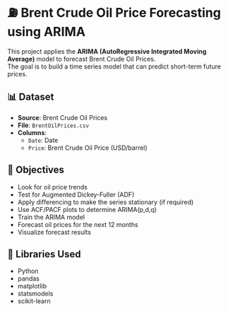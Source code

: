 # ⛽ Brent Crude Oil Price Forecasting using ARIMA

This project applies the **ARIMA (AutoRegressive Integrated Moving Average)** model to forecast Brent Crude Oil Prices.<br>
The goal is to build a time series model that can predict short-term future prices.

## 📊 Dataset 

- **Source**: Brent Crude Oil Prices
- **File**: `BrentOilPrices.csv`
- **Columns**:
  - `Date`: Date
  - `Price`: Brent Crude Oil Price (USD/barrel)

## 🎯 Objectives

- Look for oil price trends
- Test for Augmented Dickey-Fuller (ADF)
- Apply differencing to make the series stationary (if required)
- Use ACF/PACF plots to determine ARIMA(p,d,q)
- Train the ARIMA model
- Forecast oil prices for the next 12 months
- Visualize forecast results

## 🧰 Libraries Used

- Python 
- pandas
- matplotlib
- statsmodels
- scikit-learn
